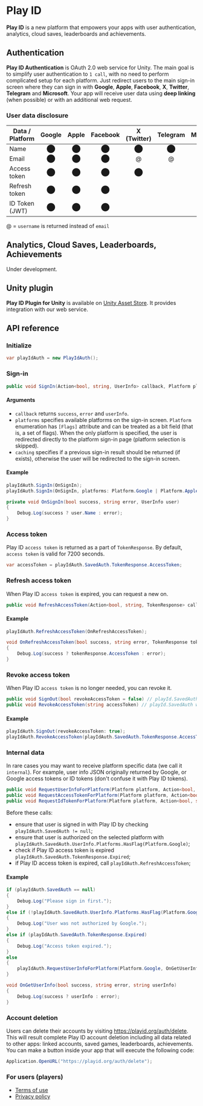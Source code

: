 # Play ID
**Play ID** is a new platform that empowers your apps with user authentication, analytics, cloud saves, leaderboards and achievements.

## Authentication
**Play ID Authentication** is OAuth 2.0 web service for Unity. The main goal is to simplify user authentication to `1 call`, with no need to perform complicated setup for each platform. Just redirect users to the main sign-in screen where they can sign in with **Google**, **Apple**, **Facebook**, **X**, **Twitter**, **Telegram** and **Microsoft**. Your app will receive user data using **deep linking** (when possible) or with an additional web request.
### User data disclosure
| Data / Platform | Google | Apple | Facebook | X (Twitter) | Telegram | Microsoft | VK |
| --- | :---: | :---: | :---: | :---: | :---: | :---: | :---: |
| Name | ⬤ | ⬤ | ⬤ | ⬤ | ⬤ | ⬤ | ⬤ |
| Email | ⬤ | ⬤ | ⬤ | @ | @ | ⬤ | ⬤ |
| Access token | ⬤ | ⬤ | ⬤ | ⬤ |  | ⬤ | ⬤ |
| Refresh token | ⬤ | ⬤ | ⬤ |  |  | ⬤ |  |
| ID Token (JWT) | ⬤ | ⬤ | ⬤ |  |  | ⬤ |  |

@ = `username` is returned instead of `email`

## Analytics, Cloud Saves, Leaderboards, Achievements
Under development.

## Unity plugin
**Play ID Plugin for Unity** is available on [Unity Asset Store](http://u3d.as/3j37). It provides integration with our web service.
 
## API reference

### Initialize 
```csharp
var playIdAuth = new PlayIdAuth();
```

### Sign-in 
```csharp
public void SignIn(Action<bool, string, UserInfo> callback, Platform platforms = Platform.Any, bool caching = true)
```

#### Arguments
- `callback` returns `success`, `error` and `userInfo`.
- `platforms` specifies available platforms on the sign-in screen. `Platform` enumeration has `[Flags]` attribute and can be treated as a bit field (that is, a set of flags). When the only platform is specified, the user is redirected directly to the platform sign-in page (platform selection is skipped).
- `caching` specifies if a previous sign-in result should be returned (if exists), otherwise the user will be redirected to the sign-in screen.

#### Example
```csharp
playIdAuth.SignIn(OnSignIn);
playIdAuth.SignIn(OnSignIn, platforms: Platform.Google | Platform.Apple | Platform.Facebook, caching: false);

private void OnSignIn(bool success, string error, UserInfo user)
{
    Debug.Log(success ? user.Name : error);
}
```

### Access token
Play ID `access token` is returned as a part of `TokenResponse`. By default, `access token` is valid for 7200 seconds.
```csharp
var accessToken = playIdAuth.SavedAuth.TokenResponse.AccessToken;
```

### Refresh access token
When Play ID `access token` is expired, you can request a new on.
```csharp
public void RefreshAccessToken(Action<bool, string, TokenResponse> callback)
```
#### Example
```csharp
playIdAuth.RefreshAccessToken(OnRefreshAccessToken);

void OnRefreshAccessToken(bool success, string error, TokenResponse tokenResponse)
{
    Debug.Log(success ? tokenResponse.AccessToken : error);
}
```

### Revoke access token
When Play ID `access token` is no longer needed, you can revoke it.
```csharp
public void SignOut(bool revokeAccessToken = false) // playId.SavedAuth will be deleted.
public void RevokeAccessToken(string accessToken) // playId.SavedAuth will be kept.
```
#### Example
```csharp
playIdAuth.SignOut(revokeAccessToken: true);
playIdAuth.RevokeAccessToken(playIdAuth.SavedAuth.TokenResponse.AccessToken);
```

### Internal data
In rare cases you may want to receive platform specific data (we call it `internal`). For example, user info JSON originally returned by Google, or Google access tokens or ID tokens (don't confuse it with Play ID tokens).
```csharp
public void RequestUserInfoForPlatform(Platform platform, Action<bool, string, string> callback)
public void RequestAccessTokenForPlatform(Platform platform, Action<bool, string, string> callback)
public void RequestIdTokenForPlatform(Platform platform, Action<bool, string, string> callback)
```
Before these calls:
- ensure that user is signed in with Play ID by checking `playIdAuth.SavedAuth != null`;
- ensure that user is authorized on the selected platform with `playIdAuth.SavedAuth.UserInfo.Platforms.HasFlag(Platform.Google)`;
- check if Play ID access token is expired `playIdAuth.SavedAuth.TokenResponse.Expired`;
- if Play ID access token is expired, call `playIdAuth.RefreshAccessToken`;
#### Example
```csharp
if (playIdAuth.SavedAuth == null)
{
    Debug.Log("Please sign in first.");
}
else if (!playIdAuth.SavedAuth.UserInfo.Platforms.HasFlag(Platform.Google))
{
    Debug.Log("User was not authorized by Google.");
}
else if (playIdAuth.SavedAuth.TokenResponse.Expired)
{
    Debug.Log("Access token expired.");
}
else
{
    playIdAuth.RequestUserInfoForPlatform(Platform.Google, OnGetUserInfo);
}

void OnGetUserInfo(bool success, string error, string userInfo)
{
    Debug.Log(success ? userInfo : error);
}
```

### Account deletion
Users can delete their accounts by visiting https://playid.org/auth/delete. This will result complete Play ID account deletion including all data related to other apps: linked accounts, saved games, leaderboards, achievements. You can make a button inside your app that will execute the following code:
```csharp
Application.OpenURL("https://playid.org/auth/delete");
```

### For users (players)
- [Terms of use](https://github.com/hippogamesunity/PlayID/wiki/Terms-of-use)
- [Privacy policy](https://github.com/hippogamesunity/PlayID/wiki/Privacy-policy)
